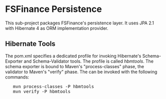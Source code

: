 # FSFinance Persistence

This sub-project packages FSFinance's persistence layer. It uses JPA 2.1 with
Hibernate 4 as ORM implementation provider.

## Hibernate Tools

The pom.xml specifies a dedicated profile for invoking Hibernate's Schema-Exporter
and Schema-Validator tools. The profile is called <i>hbmtools</i>. The schema exporter
is bound to Maven's "process-classes" phase, the validator to Maven's "verify"
phase. The can be invoked with the following commands:

<pre>
   mvn process-classes -P hbmtools
   mvn verify -P hbmtools
</pre>
 
